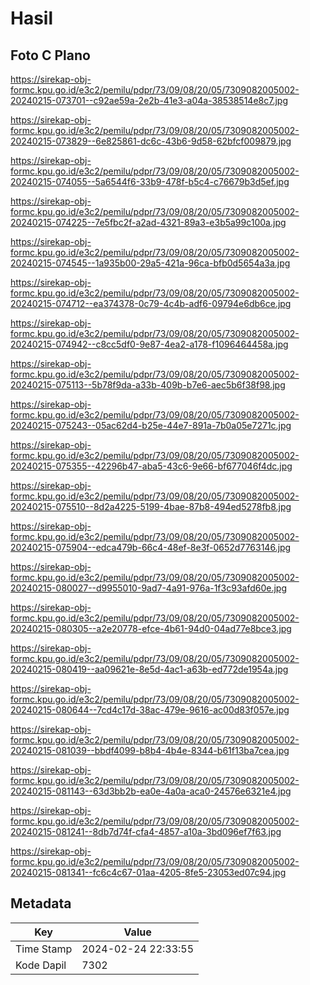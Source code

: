 # Hasil

## Foto C Plano

https://sirekap-obj-formc.kpu.go.id/e3c2/pemilu/pdpr/73/09/08/20/05/7309082005002-20240215-073701--c92ae59a-2e2b-41e3-a04a-38538514e8c7.jpg

https://sirekap-obj-formc.kpu.go.id/e3c2/pemilu/pdpr/73/09/08/20/05/7309082005002-20240215-073829--6e825861-dc6c-43b6-9d58-62bfcf009879.jpg

https://sirekap-obj-formc.kpu.go.id/e3c2/pemilu/pdpr/73/09/08/20/05/7309082005002-20240215-074055--5a6544f6-33b9-478f-b5c4-c76679b3d5ef.jpg

https://sirekap-obj-formc.kpu.go.id/e3c2/pemilu/pdpr/73/09/08/20/05/7309082005002-20240215-074225--7e5fbc2f-a2ad-4321-89a3-e3b5a99c100a.jpg

https://sirekap-obj-formc.kpu.go.id/e3c2/pemilu/pdpr/73/09/08/20/05/7309082005002-20240215-074545--1a935b00-29a5-421a-96ca-bfb0d5654a3a.jpg

https://sirekap-obj-formc.kpu.go.id/e3c2/pemilu/pdpr/73/09/08/20/05/7309082005002-20240215-074712--ea374378-0c79-4c4b-adf6-09794e6db6ce.jpg

https://sirekap-obj-formc.kpu.go.id/e3c2/pemilu/pdpr/73/09/08/20/05/7309082005002-20240215-074942--c8cc5df0-9e87-4ea2-a178-f1096464458a.jpg

https://sirekap-obj-formc.kpu.go.id/e3c2/pemilu/pdpr/73/09/08/20/05/7309082005002-20240215-075113--5b78f9da-a33b-409b-b7e6-aec5b6f38f98.jpg

https://sirekap-obj-formc.kpu.go.id/e3c2/pemilu/pdpr/73/09/08/20/05/7309082005002-20240215-075243--05ac62d4-b25e-44e7-891a-7b0a05e7271c.jpg

https://sirekap-obj-formc.kpu.go.id/e3c2/pemilu/pdpr/73/09/08/20/05/7309082005002-20240215-075355--42296b47-aba5-43c6-9e66-bf677046f4dc.jpg

https://sirekap-obj-formc.kpu.go.id/e3c2/pemilu/pdpr/73/09/08/20/05/7309082005002-20240215-075510--8d2a4225-5199-4bae-87b8-494ed5278fb8.jpg

https://sirekap-obj-formc.kpu.go.id/e3c2/pemilu/pdpr/73/09/08/20/05/7309082005002-20240215-075904--edca479b-66c4-48ef-8e3f-0652d7763146.jpg

https://sirekap-obj-formc.kpu.go.id/e3c2/pemilu/pdpr/73/09/08/20/05/7309082005002-20240215-080027--d9955010-9ad7-4a91-976a-1f3c93afd60e.jpg

https://sirekap-obj-formc.kpu.go.id/e3c2/pemilu/pdpr/73/09/08/20/05/7309082005002-20240215-080305--a2e20778-efce-4b61-94d0-04ad77e8bce3.jpg

https://sirekap-obj-formc.kpu.go.id/e3c2/pemilu/pdpr/73/09/08/20/05/7309082005002-20240215-080419--aa09621e-8e5d-4ac1-a63b-ed772de1954a.jpg

https://sirekap-obj-formc.kpu.go.id/e3c2/pemilu/pdpr/73/09/08/20/05/7309082005002-20240215-080644--7cd4c17d-38ac-479e-9616-ac00d83f057e.jpg

https://sirekap-obj-formc.kpu.go.id/e3c2/pemilu/pdpr/73/09/08/20/05/7309082005002-20240215-081039--bbdf4099-b8b4-4b4e-8344-b61f13ba7cea.jpg

https://sirekap-obj-formc.kpu.go.id/e3c2/pemilu/pdpr/73/09/08/20/05/7309082005002-20240215-081143--63d3bb2b-ea0e-4a0a-aca0-24576e6321e4.jpg

https://sirekap-obj-formc.kpu.go.id/e3c2/pemilu/pdpr/73/09/08/20/05/7309082005002-20240215-081241--8db7d74f-cfa4-4857-a10a-3bd096ef7f63.jpg

https://sirekap-obj-formc.kpu.go.id/e3c2/pemilu/pdpr/73/09/08/20/05/7309082005002-20240215-081341--fc6c4c67-01aa-4205-8fe5-23053ed07c94.jpg


## Metadata

| Key        | Value               |
| ---------- | ------------------- |
| Time Stamp | 2024-02-24 22:33:55 |
| Kode Dapil | 7302                |



